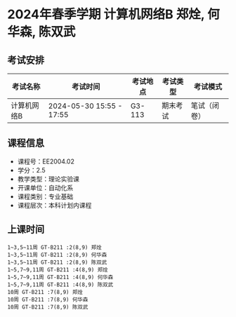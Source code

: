 # 2024年春季学期 计算机网络B 郑烇, 何华森, 陈双武




## 考试安排

| 考试名称 | 考试时间 | 考试地点 | 考试类型 | 考试模式 |
| -------- | -------- | -------- | -------- | -------- |
| 计算机网络B | 2024-05-30 15:55 - 17:55 | G3-113 | 期末考试 | 笔试（闭卷） |





## 课程信息

- 课程号：EE2004.02
- 学分：2.5
- 教学类型：理论实验课
- 开课单位：自动化系
- 课程类别：专业基础
- 课程层次：本科计划内课程

## 上课时间

```
1~3,5~11周 GT-B211 :2(8,9) 郑烇
1~3,5~11周 GT-B211 :2(8,9) 何华森
1~3,5~11周 GT-B211 :2(8,9) 陈双武
1~5,7~9,11周 GT-B211 :4(8,9) 郑烇
1~5,7~9,11周 GT-B211 :4(8,9) 何华森
1~5,7~9,11周 GT-B211 :4(8,9) 陈双武
10周 GT-B211 :7(8,9) 郑烇
10周 GT-B211 :7(8,9) 何华森
10周 GT-B211 :7(8,9) 陈双武
```

